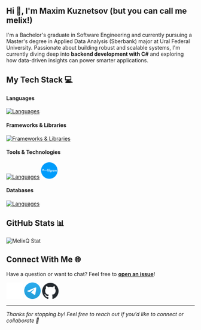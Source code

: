 ## Hi 👋, I'm Maxim Kuznetsov (but you can call me melix!)

I'm a Bachelor's graduate in Software Engineering and currently pursuing a Master's degree in Applied Data Analysis (Sberbank) major at Ural Federal University. Passionate about building robust and scalable systems, I'm currently diving deep into **backend development with C#** and exploring how data-driven insights can power smarter applications.

## My Tech Stack 💻

#### Languages
[![Languages](https://skillicons.dev/icons?i=cs,py,java)](https://skillicons.dev)

#### Frameworks & Libraries
[![Frameworks & Libraries](https://skillicons.dev/icons?i=dotnet,fastapi)](https://skillicons.dev)

#### Tools & Technologies
[![Languages](https://skillicons.dev/icons?i=unity)](https://skillicons.dev) <img src="https://raw.githubusercontent.com/MelixQ/MelixQ/main/images/stack/aiogram.svg" alt="AIogram" width="44"/>

#### Databases
[![Languages](https://skillicons.dev/icons?i=postgres,mongo,redis)](https://skillicons.dev)

## GitHub Stats 📊

![MelixQ Stat](https://github-readme-stats.vercel.app/api?username=MelixQ&show_icons=true&theme=catppuccin_mocha)

## Connect With Me 🌐

Have a question or want to chat? Feel free to **[open an issue](https://github.com/MelixQ/MelixQ/issues)**!

[<img src="https://raw.githubusercontent.com/MelixQ/MelixQ/refs/heads/main/images/socials/vk.svg" alt="VK" width="44" />](https://vk.com/melix42)
[<img src="https://raw.githubusercontent.com/MelixQ/MelixQ/refs/heads/main/images/socials/telegram.svg" alt="Telegram" width="44" />](https://t.me/melix42)
[<img src="https://raw.githubusercontent.com/MelixQ/MelixQ/refs/heads/main/images/socials/github.svg" alt="GitHub" width="44" />](https://github.com/MelixQ)

---

*Thanks for stopping by! Feel free to reach out if you'd like to connect or collaborate 🤝*
